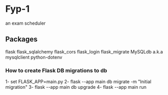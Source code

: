 # Fyp-1

an exam scheduler

## Packages

flask
flask_sqlalchemy
flask_cors
flask_login
flask_migrate
MySQLdb a.k.a mysqlclient
python-dotenv

### How to create Flask DB migrations to db

1- set FLASK_APP=main.py
2- flask --app main db migrate -m "Initial migration"
3- flask --app main db upgrade
4- flask --app main run
